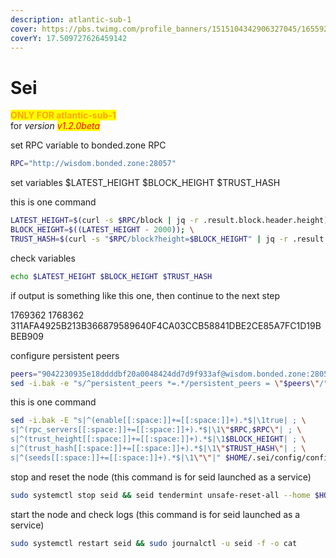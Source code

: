 ```yaml
---
description: atlantic-sub-1
cover: https://pbs.twimg.com/profile_banners/1515104342906327045/1655924054/1500x500
coverY: 17.509727626459142
---
```


# Sei

<mark style="color:orange;">**ONLY FOR atlantic-sub-1**</mark>\
for _version <mark style="color:red;">v1.2.0beta</mark>_

set RPC variable to bonded.zone RPC

```bash
RPC="http://wisdom.bonded.zone:28057"
```

set variables $LATEST\_HEIGHT $BLOCK\_HEIGHT $TRUST\_HASH

this is one command

```bash
LATEST_HEIGHT=$(curl -s $RPC/block | jq -r .result.block.header.height); \
BLOCK_HEIGHT=$((LATEST_HEIGHT - 2000)); \
TRUST_HASH=$(curl -s "$RPC/block?height=$BLOCK_HEIGHT" | jq -r .result.block_id.hash)
```

check variables

```bash
echo $LATEST_HEIGHT $BLOCK_HEIGHT $TRUST_HASH
```

if output is something like this one, then continue to the next step

1769362 1768362 311AFA4925B213B366879589640F4CA03CCB58841DBE2CE85A7FC1D19BBEB909

configure persistent peers

```bash
peers="9042230935e18ddddbf20a0048424dd7d9f933af@wisdom.bonded.zone:28056"
sed -i.bak -e "s/^persistent_peers *=.*/persistent_peers = \"$peers\"/" $HOME/.sei/config/config.toml
```

this is one command

```bash
sed -i.bak -E "s|^(enable[[:space:]]+=[[:space:]]+).*$|\1true| ; \
s|^(rpc_servers[[:space:]]+=[[:space:]]+).*$|\1\"$RPC,$RPC\"| ; \
s|^(trust_height[[:space:]]+=[[:space:]]+).*$|\1$BLOCK_HEIGHT| ; \
s|^(trust_hash[[:space:]]+=[[:space:]]+).*$|\1\"$TRUST_HASH\"| ; \
s|^(seeds[[:space:]]+=[[:space:]]+).*$|\1\"\"|" $HOME/.sei/config/config.toml
```

stop and reset the node (this command is for seid launched as a service)

```bash
sudo systemctl stop seid && seid tendermint unsafe-reset-all --home $HOME/.sei --keep-addr-book
```

start the node and check logs (this command is for seid launched as a service)

```bash
sudo systemctl restart seid && sudo journalctl -u seid -f -o cat
```
